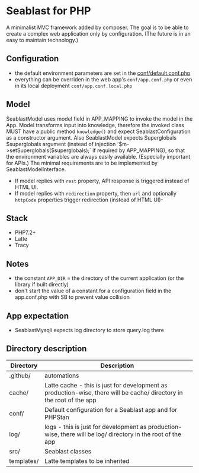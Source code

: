 # Seablast for PHP
A minimalist MVC framework added by composer.
The goal is to be able to create a complex web application only by configuration.
(The future is in an easy to maintain technology.)

## Configuration
- the default environment parameters are set in the [conf/default.conf.php](conf/default.conf.php)
- everything can be overriden in the web app's `conf/app.conf.php` or even in its local deployment `conf/app.conf.local.php`

## Model
SeablastModel uses model field in APP_MAPPING to invoke the model in the App.
Model transforms input into knowledge, therefore the invoked class MUST have a public method `knowledge()` and expect SeablastConfiguration as a constructor argument.
Also SeablastModel expects Superglobals $superglobals argument (instead of injection `$m->setSuperglobals($superglobals);` if required by APP_MAPPING), so that the environment variables are always easily available. (Especially important for APIs.)
The minimal requirements are to be implemented by SeablastModelInterface.

- If model replies with `rest` property, API response is triggered instead of HTML UI.
- If model replies with `redirection` property, then `url` and optionally `httpCode` properties trigger redirection (instead of HTML UI)-

## Stack
- PHP7.2+
- Latte
- Tracy

## Notes
- the constant `APP_DIR` = the directory of the current application (or the library if built directly)
- don't start the value of a constant for a configuration field in the app.conf.php with SB to prevent value collision

## App expectation
- SeablastMysqli expects log directory to store query.log there

## Directory description
| Directory | Description |
|-----|------|
| .github/ | automations |
| cache/ | Latte cache - this is just for development as production-wise, there will be cache/ directory in the root of the app |
| conf/ | Default configuration for a Seablast app and for PHPStan |
| log/ | logs - this is just for development as production-wise, there will be log/ directory in the root of the app |
| src/ | Seablast classes |
| templates/ | Latte templates to be inherited |
